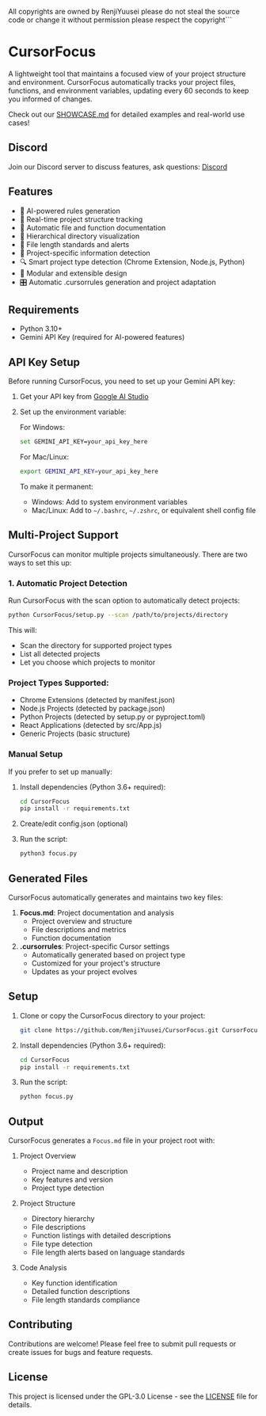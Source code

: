 All copyrights are owned by RenjiYuusei please do not steal the source code or change it without permission please respect the copyright```

# CursorFocus

A lightweight tool that maintains a focused view of your project structure and environment. CursorFocus automatically tracks your project files, functions, and environment variables, updating every 60 seconds to keep you informed of changes.

Check out our [SHOWCASE.md](SHOWCASE.md) for detailed examples and real-world use cases!

## Discord

Join our Discord server to discuss features, ask questions: [Discord](https://discord.gg/N6FBdRZ8sw)

## Features

- 🤖 AI-powered rules generation
- 🔄 Real-time project structure tracking
- 📝 Automatic file and function documentation
- 🌳 Hierarchical directory visualization
- 📏 File length standards and alerts
- 🎯 Project-specific information detection
- 🔍 Smart project type detection (Chrome Extension, Node.js, Python)
- 🧩 Modular and extensible design
- 🎛️ Automatic .cursorrules generation and project adaptation

## Requirements

- Python 3.10+
- Gemini API Key (required for AI-powered features)

## API Key Setup

Before running CursorFocus, you need to set up your Gemini API key:

1. Get your API key from [Google AI Studio](https://makersuite.google.com/app/apikey)

2. Set up the environment variable:

   For Windows:

   ```bash
   set GEMINI_API_KEY=your_api_key_here
   ```

   For Mac/Linux:

   ```bash
   export GEMINI_API_KEY=your_api_key_here
   ```

   To make it permanent:

   - Windows: Add to system environment variables
   - Mac/Linux: Add to `~/.bashrc`, `~/.zshrc`, or equivalent shell config file

## Multi-Project Support

CursorFocus can monitor multiple projects simultaneously. There are two ways to set this up:

### 1. Automatic Project Detection

Run CursorFocus with the scan option to automatically detect projects:

```bash
python CursorFocus/setup.py --scan /path/to/projects/directory
```

This will:

- Scan the directory for supported project types
- List all detected projects
- Let you choose which projects to monitor

### Project Types Supported:

- Chrome Extensions (detected by manifest.json)
- Node.js Projects (detected by package.json)
- Python Projects (detected by setup.py or pyproject.toml)
- React Applications (detected by src/App.js)
- Generic Projects (basic structure)

### Manual Setup

If you prefer to set up manually:

1. Install dependencies (Python 3.6+ required):

   ```bash
   cd CursorFocus
   pip install -r requirements.txt
   ```

2. Create/edit config.json (optional)
3. Run the script:
   ```bash
   python3 focus.py
   ```

## Generated Files

CursorFocus automatically generates and maintains two key files:

1. **Focus.md**: Project documentation and analysis
   - Project overview and structure
   - File descriptions and metrics
   - Function documentation
2. **.cursorrules**: Project-specific Cursor settings
   - Automatically generated based on project type
   - Customized for your project's structure
   - Updates as your project evolves

## Setup

1. Clone or copy the CursorFocus directory to your project:

   ```bash
   git clone https://github.com/RenjiYuusei/CursorFocus.git CursorFocus
   ```

2. Install dependencies (Python 3.6+ required):

   ```bash
   cd CursorFocus
   pip install -r requirements.txt
   ```

3. Run the script:
   ```bash
   python focus.py
   ```

## Output

CursorFocus generates a `Focus.md` file in your project root with:

1. Project Overview

   - Project name and description
   - Key features and version
   - Project type detection

2. Project Structure

   - Directory hierarchy
   - File descriptions
   - Function listings with detailed descriptions
   - File type detection
   - File length alerts based on language standards

3. Code Analysis
   - Key function identification
   - Detailed function descriptions
   - File length standards compliance

## Contributing

Contributions are welcome! Please feel free to submit pull requests or create issues for bugs and feature requests.

## License

This project is licensed under the GPL-3.0 License - see the [LICENSE](LICENSE) file for details.
